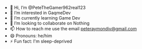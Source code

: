 - 👋 Hi, I’m @PeteTheGamer962real123
- 👀 I’m interested in GaqmeDev
- 🌱 I’m currently learning Game Dev
- 💞️ I’m looking to collaborate on Nothing
- 📫 How to reach me use the email peteraymondiv@gmail.com
- 😄 Pronouns: he/him
- ⚡ Fun fact: I'm sleep-deprived
